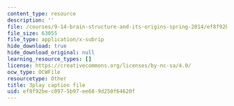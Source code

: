 ```yaml
---
content_type: resource
description: ''
file: /courses/9-14-brain-structure-and-its-origins-spring-2014/ef8f92bec0975b97ee689d250f64620f_555115.srt
file_size: 63055
file_type: application/x-subrip
hide_download: true
hide_download_original: null
learning_resource_types: []
license: https://creativecommons.org/licenses/by-nc-sa/4.0/
ocw_type: OCWFile
resourcetype: Other
title: 3play caption file
uid: ef8f92be-c097-5b97-ee68-9d250f64620f
---
```

